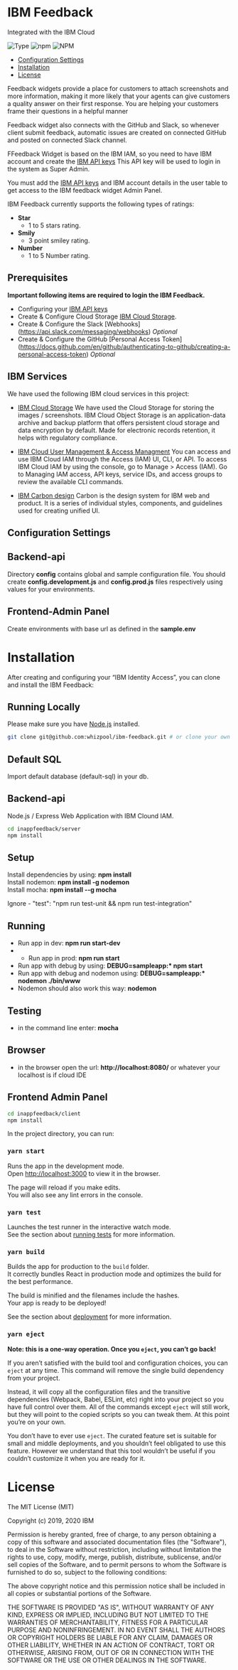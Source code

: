 # IBM Feedback
Integrated with the IBM Cloud

![Type](https://img.shields.io/badge/Type-JavaScript-blue.svg)
![npm](https://img.shields.io/npm/v/ibm-verify-sdk.svg?style=plastic)
![NPM](https://img.shields.io/npm/l/ibm-verify-sdk.svg?colorB=blue&style=plastic)

* [Configuration Settings](#configuration-settings)
* [Installation](#installation)
* [License](#license)

Feedback widgets provide a place for customers to attach screenshots and more information, making it more likely that your agents can give customers a quality answer on their first response. You are helping your customers frame their questions in a helpful manner

Feedback widget also connects with the GitHub and Slack, so whenever client submit feedback, automatic issues are created on connected GitHub and posted on connected Slack channel.

FFeedback Widget is based on the IBM IAM, so you need to have IBM account and create the [IBM API keys](https://cloud.ibm.com/docs/account?topic=account-userapikey) This API key will be used to login in the system as Super Admin.

You must add the [IBM API keys](https://cloud.ibm.com/docs/account?topic=account-userapikey) and IBM account details in the user table to get access to the IBM feedback widget Admin Panel.

IBM Feedback currently supports the following types of ratings:
 - **Star**
    - 1 to 5 stars rating.
 - **Smily**
	- 3 point smiley rating.
 - **Number**
	-	1 to 5 Number rating.


## Prerequisites
**Important following items are required to login the IBM Feedback.**
 - Configuring your [IBM API keys](https://cloud.ibm.com/docs/account?topic=account-userapikey)
 - Create & Configure Cloud Storage [IBM Cloud Storage](https://cloud.ibm.com/docs/cloud-object-storage).
 - Create & Configure the Slack [Webhooks] (https://api.slack.com/messaging/webhooks) *Optional*
 - Create & Configure the GitHub [Personal Access Token] (https://docs.github.com/en/github/authenticating-to-github/creating-a-personal-access-token) *Optional*

## IBM Services 
We have used the following IBM cloud services in this project:

- [IBM Cloud Storage](https://cloud.ibm.com/docs/cloud-object-storage)
We have used the Cloud Storage for storing the images / screenshots. IBM Cloud Object Storage is an application-data archive and backup platform that offers persistent cloud storage and data encryption by default. Made for electronic records retention, it helps with regulatory compliance.

- [IBM Cloud User Management & Access Managment](https://cloud.ibm.com/apidocs/user-management)
You can access and use IBM Cloud IAM through the Access (IAM) UI, CLI, or API. To access IBM Cloud IAM by using the console, go to Manage > Access (IAM). Go to Managing IAM access, API keys, service IDs, and access groups to review the available CLI commands.

- [IBM Carbon design](https://carbondesignsystem.com/)
Carbon is the design system for IBM web and product. It is a series of individual styles, components, and guidelines used for creating unified UI.


## Configuration Settings

Backend-api
----------
Directory **config** contains global and sample configuration file. You should create
**config.development.js** and **config.prod.js** files respectively using values for your environments.

Frontend-Admin Panel
----------
Create environments with base url as defined in the **sample.env**

# Installation
After creating and configuring your “IBM Identity Access”, you can clone and install the IBM Feedback:

## Running Locally
Please make sure you have [Node.js](http://nodejs.org/) installed.

```sh
git clone git@github.com:whizpool/ibm-feedback.git # or clone your own fork
```
## Default SQL
Import default database (default-sql) in your db.


## Backend-api
Node.js / Express Web Application with IBM Clound IAM.

```sh
cd inappfeedback/server
npm install
```

Setup
----------
Install dependencies by using: **npm install**  
Install nodemon: **npm install -g nodemon**  
Install mocha: **npm install --g mocha**

Ignore - "test": "npm run test-unit && npm run test-integration"

Running
----------
+ Run app in dev: **npm run start-dev**
+ + Run app in prod: **npm run start**
+ Run app with debug by using: **DEBUG=sampleapp:\* npm start**
+ Run app with debug and nodemon using: **DEBUG=sampleapp:\* nodemon ./bin/www**
+ Nodemon should also work this way: **nodemon**

Testing
----------
+ in the command line enter: **mocha**

Browser
----------
+ in the browser open the url: **http://localhost:8080/** or whatever your localhost is if cloud IDE

## Frontend Admin Panel
```sh
cd inappfeedback/client
npm install
```
In the project directory, you can run:

### `yarn start`

Runs the app in the development mode.<br>
Open [http://localhost:3000](http://localhost:3000) to view it in the browser.

The page will reload if you make edits.<br>
You will also see any lint errors in the console.

### `yarn test`

Launches the test runner in the interactive watch mode.<br>
See the section about [running tests](https://facebook.github.io/create-react-app/docs/running-tests) for more information.

### `yarn build`

Builds the app for production to the `build` folder.<br>
It correctly bundles React in production mode and optimizes the build for the best performance.

The build is minified and the filenames include the hashes.<br>
Your app is ready to be deployed!

See the section about [deployment](https://facebook.github.io/create-react-app/docs/deployment) for more information.

### `yarn eject`

**Note: this is a one-way operation. Once you `eject`, you can’t go back!**

If you aren’t satisfied with the build tool and configuration choices, you can `eject` at any time. This command will remove the single build dependency from your project.

Instead, it will copy all the configuration files and the transitive dependencies (Webpack, Babel, ESLint, etc) right into your project so you have full control over them. All of the commands except `eject` will still work, but they will point to the copied scripts so you can tweak them. At this point you’re on your own.

You don’t have to ever use `eject`. The curated feature set is suitable for small and middle deployments, and you shouldn’t feel obligated to use this feature. However we understand that this tool wouldn’t be useful if you couldn’t customize it when you are ready for it.

# License
The MIT License (MIT)

Copyright (c) 2019, 2020 IBM

Permission is hereby granted, free of charge, to any person obtaining a copy of this software and associated documentation files (the "Software"), to deal in the Software without restriction, including without limitation the rights to use, copy, modify, merge, publish, distribute, sublicense, and/or sell copies of the Software, and to permit persons to whom the Software is furnished to do so, subject to the following conditions:

The above copyright notice and this permission notice shall be included in all copies or substantial portions of the Software.

THE SOFTWARE IS PROVIDED "AS IS", WITHOUT WARRANTY OF ANY KIND, EXPRESS OR IMPLIED, INCLUDING BUT NOT LIMITED TO THE WARRANTIES OF MERCHANTABILITY, FITNESS FOR A PARTICULAR PURPOSE AND NONINFRINGEMENT. IN NO EVENT SHALL THE AUTHORS OR COPYRIGHT HOLDERS BE LIABLE FOR ANY CLAIM, DAMAGES OR OTHER LIABILITY, WHETHER IN AN ACTION OF CONTRACT, TORT OR OTHERWISE, ARISING FROM, OUT OF OR IN CONNECTION WITH THE SOFTWARE OR THE USE OR OTHER DEALINGS IN THE SOFTWARE.
